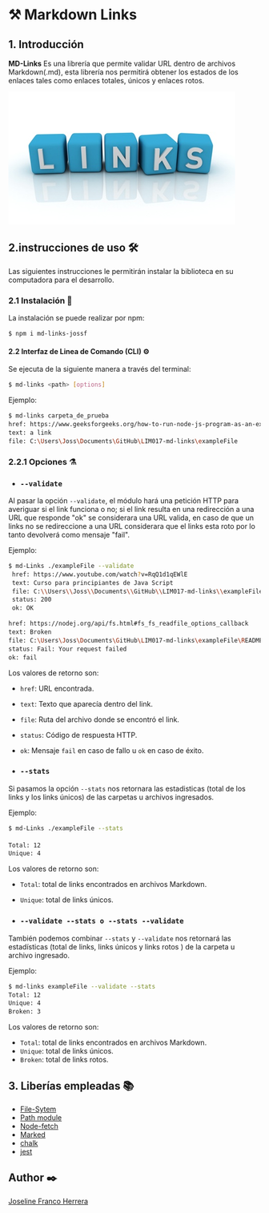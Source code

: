 # ⚒️ Markdown Links

## 1. Introducción

**MD-Links** Es una librería que permite validar URL dentro de archivos Markdown(.md), esta librería nos permitirá obtener los estados de los enlaces tales como enlaces totales, únicos y enlaces rotos.

![md-links](https://github.com/JossFranco/LIM017-md-links/blob/dev/imagenes/links.jpg)
 
 ## 2.instrucciones de uso 🛠️

 Las siguientes instrucciones le permitirán instalar la biblioteca en su computadora para el desarrollo.

 ### 2.1 Instalación 🧰

 La instalación se puede realizar por npm:

 ```
$ npm i md-links-jossf
```
#### 2.2 Interfaz de Linea de Comando (CLI) ⚙️

Se ejecuta de la siguiente manera a través del terminal:

```sh
$ md-links <path> [options]
```

 Ejemplo: 

 ```sh
$ md-links carpeta_de_prueba
href: https://www.geeksforgeeks.org/how-to-run-node-js-program-as-an-executable/
text: a link
file: C:\Users\Joss\Documents\GitHub\LIM017-md-links\exampleFile
```
### 2.2.1 Opciones ⚗️

* ### `--validate`

Al pasar la opción `--validate`, el módulo hará una petición HTTP para averiguar si el link funciona o no; si el link resulta en una redirección a una URL que responde "ok" se considerara una URL valida, en caso de que un links no se redireccione a una URL considerara que el links esta roto por lo tanto devolverá como mensaje "fail".

Ejemplo:

```sh
$ md-Links ./exampleFile --validate
 href: https://www.youtube.com/watch?v=RqQ1d1qEWlE
 text: Curso para principiantes de Java Script
 file: C:\\Users\\Joss\\Documents\\GitHub\\LIM017-md-links\\exampleFile\\folder.md
 status: 200
 ok: OK
```
```sh
href: https://nodej.org/api/fs.html#fs_fs_readfile_options_callback
text: Broken
file: C:\Users\Joss\Documents\GitHub\LIM017-md-links\exampleFile\README.md
status: Fail: Your request failed
ok: fail
```
Los valores de retorno son:

 *  `href`: URL encontrada.
 *  `text`: Texto que aparecía dentro del link.
 *  `file`: Ruta del archivo donde se encontró el link.
 *  `status`: Código de respuesta HTTP.
 *  `ok`: Mensaje `fail` en caso de fallo u `ok` en caso de éxito.

* ### `--stats`

Si pasamos la opción `--stats` nos retornara las estadisticas (total de los links y los links únicos) de las carpetas u archivos ingresados.

Ejemplo:

```sh
$ md-Links ./exampleFile --stats

Total: 12
Unique: 4
```
Los valores de retorno son:

 *  `Total`: total de links encontrados en archivos Markdown.
 * `Unique`: total de links únicos.

* ### `--validate --stats o --stats --validate`

También podemos combinar `--stats` y `--validate`  nos retornará las estadísticas (total de links, links únicos y links rotos ) de la carpeta u archivo ingresado.


Ejemplo:

```sh
$ md-links exampleFile --validate --stats
Total: 12
Unique: 4
Broken: 3
```
Los valores de retorno son:

* `Total`: total de links encontrados en archivos Markdown.
* `Unique`: total de links únicos.
* `Broken`: total de links rotos.

## 3. Liberías empleadas 📚

- [File-Sytem](https://nodejs.org/dist/latest-v17.x/docs/api/fs.html#file-system)
- [Path module](https://nodejs.org/dist/latest-v17.x/docs/api/path.html)
- [Node-fetch](https://nodejs.org/dist/latest-v17.x/docs/api/fs.html#file-system)
- [Marked](https://www.npmjs.com/package/marked)
- [chalk](https://www.npmjs.com/package/chalk/v/4.1.0) 
- [jest](https://jestjs.io/docs/api) 


## Author ✒️
[Joseline Franco Herrera](https://github.com/JossFranco)


